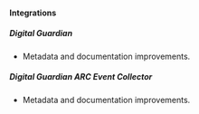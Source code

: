 
#### Integrations

##### Digital Guardian

- Metadata and documentation improvements.
##### Digital Guardian ARC Event Collector

- Metadata and documentation improvements.
